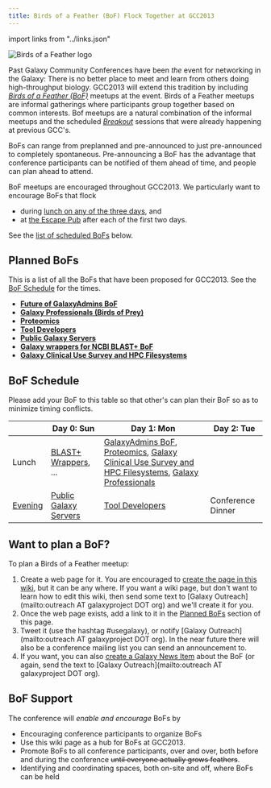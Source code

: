 ```yaml
---
title: Birds of a Feather (BoF) Flock Together at GCC2013
---
```


<slot name="/events/gcc2013/header" />

import links from "../links.json"
<link-box :links="links" />

<slot name="/events/gcc2013/bof/linkbox" />

<div class="left img-sizer" style="width: 250px">

![Birds of a Feather logo](/images/logos/GCC2013BoFLogo.png)

</div>

Past Galaxy Community Conferences have been *the* event for networking in the Galaxy: There is no better place to meet and learn from others doing high-throughput biology.  GCC2013 will extend this tradition by including *[Birds of a Feather (BoF)](http://en.wikipedia.org/wiki/Birds_of_a_feather_(computing))* meetups at the event.  Birds of a Feather meetups are informal gatherings where participants group together based on common interests.  Bof meetups are a natural combination of the informal meetups and the scheduled *[Breakout](/events/gcc2012/program/breakouts/)* sessions that were already happening at previous GCC's.

BoFs can range from preplanned and pre-announced to just pre-announced to completely spontaneous.  Pre-announcing a BoF has the advantage that conference participants can be notified of them ahead of time, and people can plan ahead to attend.

BoF meetups are encouraged throughout GCC2013.  We particularly want to encourage BoFs that flock 
* during [lunch on any of the three days](/events/gcc2013/program/), and
* at [the Escape Pub](/events/gcc2013/program/#escape-to-the-pub) after each of the first two days.

See the [list of scheduled BoFs](/events/gcc2013/bof/#bof-schedule) below.


## Planned BoFs

This is a list of all the BoFs that have been proposed for GCC2013.  See the [BoF Schedule](/events/gcc2013/bof/#bof-schedule) for the times.

* **[Future of GalaxyAdmins BoF](/events/gcc2013/bof/galaxy-admins/)**
* **[Galaxy Professionals (Birds of Prey)](/events/gcc2013/bof/galaxy-professionals/)**
* **[Proteomics](/events/gcc2013/bof/proteomics/)**
* **[Tool Developers](/events/gcc2013/bof/tool-developers/)**
* **[Public Galaxy Servers](/events/gcc2013/bof/public-galaxy-servers/)**
* **[Galaxy wrappers for NCBI BLAST+ BoF](/events/gcc2013/bof/galaxy-blast/)**
* **[Galaxy Clinical Use Survey and HPC Filesystems](/events/gcc2013/bof/clinical-use-hpc-file-systems/)**

## BoF Schedule

Please add your BoF to this table so that other's can plan their BoF so as to minimize timing conflicts.

|       | Day 0: Sun     | Day 1: Mon                                                 | Day 2: Tue |
|-------|----------------|------------------------------------------------------------|------------|
| Lunch | [BLAST+ Wrappers](/events/gcc2013/bof/galaxy-blast/), ... | [GalaxyAdmins BoF](/events/gcc2013/bof/galaxy-admins/), [Proteomics](/events/gcc2013/bof/proteomics/), [Galaxy Clinical Use Survey and HPC Filesystems](/events/gcc2013/bof/clinical-use-hpc-file-systems/), [Galaxy Professionals](/events/gcc2013/bof/galaxy-professionals/) |
| [Evening](/events/gcc2013/program/#escape-to-the-pub) | [Public Galaxy Servers](/events/gcc2013/bof/public-galaxy-servers/) | [Tool Developers](/events/gcc2013/bof/tool-developers/) | Conference Dinner |


## Want to plan a BoF?

To plan a Birds of a Feather meetup:

1. Create a web page for it.  You are encouraged to [create the page in this wiki](/events/gcc2013/bof/#create-your-bofs-wiki-page), but it can be any where.  If you want a wiki page, but don't want to learn how to edit this wiki, then send some text to [Galaxy Outreach](mailto:outreach AT galaxyproject DOT org) and we'll create it for you.
1. Once the web page exists, add a link to it in the [Planned BoFs](/events/gcc2013/bof/#planned-bofs) section of this page.
1. Tweet it (use the hashtag #usegalaxy), or notify [Galaxy Outreach](mailto:outreach AT galaxyproject DOT org).  In the near future there will also be a conference mailing list you can send an announcement to.
1. If you want, you can also [create a Galaxy News Item](/news/#add-a-news-item) about the BoF (or again, send the text to [Galaxy Outreach](mailto:outreach AT galaxyproject DOT org).

## BoF Support

The conference will *enable and encourage* BoFs by

* Encouraging conference participants to organize BoFs
* Use this wiki page as a hub for BoFs at GCC2013.
* Promote BoFs to all conference participants, over and over, both before and during the conference ~~until everyone actually grows feathers~~.
* Identifying and coordinating spaces, both on-site and off, where BoFs can be held

<slot name="/events/gcc2013/footer" />
